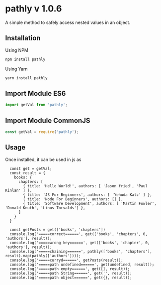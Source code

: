 # pathly v 1.0.6

A simple method to safely access nested values in an object.

## Installation

Using NPM
```js
npm install pathly
```

Using Yarn
```js
yarn install pathly
```

## Import Module ES6

```js
import getVal from 'pathly'; 
```
## Import Module CommonJS
```js
const getVal = require('pathly'); 
```

## Usage

Once installed, it can be used in js as

```
  const get = getVal;
  const result = {
    books: {
      chapters: [
        { title: 'Hello World!', authors: [ 'Jason fried', 'Paul Kinlan' ] },
        { title: 'JS For Beginners', authors: [ 'Yehuda Katz' ] },
        { title: 'Node For Beginners', authors: [] },
        { title: 'Software Development', authors: [ 'Martin Fowler', 'Donald Knuth', 'Linus Torvalds'] },
      ]
    }
  }

  const getPosts = get(['books', 'chapters'])
  console.log('=====correct======', get(['books', 'chapters', 0, 'authors'], result));
  console.log('=====wrong key======', get(['books', 'chapter', 0, 'authors'], result));
  console.log('=====chaining======', pathly(['books', 'chapters'], result).map(pathly(['authors'])));
  console.log('=====curryd======', getPosts(result));
  console.log('=====path undefined======', get(undefined, result));
  console.log('=====path empty======', get([], result));
  console.log('=====path String======', get('', result));
  console.log('=====path object======', get({}, result));
```
